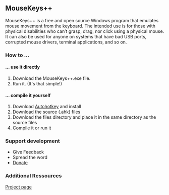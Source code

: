 ## MouseKeys++
MouseKeys++ is a free and open source Windows program that emulates mouse movement from the keyboard. The intended use is for those with physical disabilities who can’t grasp, drag, nor click using a physical mouse. It can also be used for anyone on systems that have bad USB ports, corrupted mouse drivers, terminal applications, and so on.

### How to ...

#### ... use it directly

1. Download the MouseKeys++.exe file.
2. Run it. (It's that simple!)

#### ... compile it yourself

1. Download [Autohotkey](http://ahkscript.org) and install
2. Download the source (.ahk) files
3. Download the files directory and place it in the same directory as the source files
4. Compile it or run it

### Support development

- Give Feedback
- Spread the word
- [Donate](https://www.paypal.com/cgi-bin/webscr?cmd=_s-xclick&hosted_button_id=H6D2YMDPLV69S)

### Additional Ressources

[Project page](http://djquad.com/mousekeys-plus-plus/)
